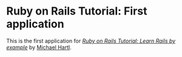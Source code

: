 # Ruby on Rails Tutorial: First application

This is the first application for [*Ruby on Rails Tutorial: Learn Rails by example*](http://railstutorial.org) by [Michael Hartl](http://michaelhartl.com/).
